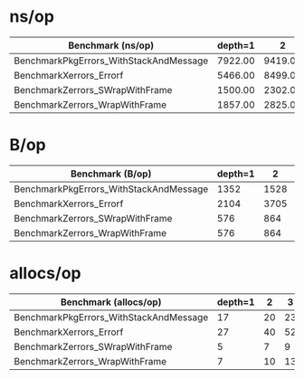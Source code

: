 # ns/op

 Benchmark (ns/op) | depth=1 | 2 | 3 | 5 | 10 | 20
--- | --- | --- | --- | --- | --- | ---
BenchmarkPkgErrors_WithStackAndMessage | 7922.00 | 9419.00 | 11090.00 | 14366.00 | 22361.00 | 39658.00
BenchmarkXerrors_Errorf | 5466.00 | 8499.00 | 11082.00 | 16924.00 | 31111.00 | 59512.00
BenchmarkZerrors_SWrapWithFrame | 1500.00 | 2302.00 | 2993.00 | 4469.00 | 8135.00 | 15747.00
BenchmarkZerrors_WrapWithFrame | 1857.00 | 2825.00 | 3814.00 | 5738.00 | 10723.00 | 20241.00

 # B/op

 Benchmark (B/op) | depth=1 | 2 | 3 | 5 | 10 | 20
--- | --- | --- | --- | --- | --- | ---
BenchmarkPkgErrors_WithStackAndMessage | 1352 | 1528 | 1832 | 2441 | 3962 | 6753
BenchmarkXerrors_Errorf | 2104 | 3705 | 4345 | 7546 | 15168 | 30034
BenchmarkZerrors_SWrapWithFrame | 576 | 864 | 1152 | 1728 | 3168 | 6081
BenchmarkZerrors_WrapWithFrame | 576 | 864 | 1152 | 1728 | 3168 | 6081

 # allocs/op

 Benchmark (allocs/op) | depth=1 | 2 | 3 | 5 | 10 | 20
--- | --- | --- | --- | --- | --- | ---
BenchmarkPkgErrors_WithStackAndMessage |  17 |  20 |  23 |  29 |  44 |  74
BenchmarkXerrors_Errorf |  27 |  40 |  52 |  77 |  138 |  259
BenchmarkZerrors_SWrapWithFrame |  5 |  7 |  9 |  13 |  23 |  43
BenchmarkZerrors_WrapWithFrame |  7 |  10 |  13 |  19 |  34 |  64
